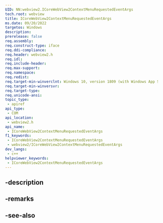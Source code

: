 ```yaml
---
UID: NN:webview2.ICoreWebView2ContextMenuRequestedEventArgs
tech.root: webview
title: ICoreWebView2ContextMenuRequestedEventArgs
ms.date: 09/20/2022
targetos: Windows
description: 
prerelease: false
req.assembly: 
req.construct-type: iface
req.ddi-compliance: 
req.header: webview2.h
req.idl: 
req.include-header: 
req.max-support: 
req.namespace: 
req.redist: 
req.target-min-winverclnt: Windows 10, version 1809 (with Windows App SDK 1.1 or later)
req.target-min-winversvr: 
req.target-type: 
req.unicode-ansi: 
topic_type:
 - apiref
api_type:
 - COM
api_location:
 - webview2.h
api_name:
 - ICoreWebView2ContextMenuRequestedEventArgs
f1_keywords:
 - ICoreWebView2ContextMenuRequestedEventArgs
 - webview2/ICoreWebView2ContextMenuRequestedEventArgs
dev_langs:
 - c++
helpviewer_keywords:
 - ICoreWebView2ContextMenuRequestedEventArgs
---
```


## -description

## -remarks

## -see-also

